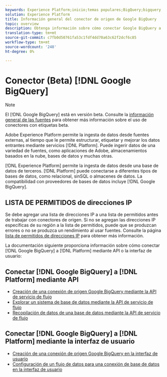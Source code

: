 ```yaml
---
keywords: Experience Platform;inicio;temas populares;BigQuery;bigquery;Google BigQuery;google bigquery
solution: Experience Platform
title: Información general del conector de origen de Google BigQuery
topic: overview
description: Obtenga información sobre cómo conectar Google BigQuery a Adobe Experience Platform mediante API o la interfaz de usuario.
translation-type: tm+mt
source-git-commit: c7fb0d50761fa53c1fdf4dd70a63c62f2dcf6c85
workflow-type: tm+mt
source-wordcount: '248'
ht-degree: 0%

---
```



# Conector (Beta) [!DNL Google BigQuery]

>[!NOTE]
>
>El [!DNL Google BigQuery] está en versión beta. Consulte la [información general de las fuentes](../../home.md#terms-and-conditions) para obtener más información sobre el uso de conectores con etiquetas beta.

Adobe Experience Platform permite la ingesta de datos desde fuentes externas, al tiempo que le permite estructurar, etiquetar y mejorar los datos entrantes mediante servicios [!DNL Platform]. Puede ingerir datos de una variedad de fuentes, como aplicaciones de Adobe, almacenamientos basados en la nube, bases de datos y muchas otras.

[!DNL Experience Platform] permite la ingesta de datos desde una base de datos de terceros. [!DNL Platform] puede conectarse a diferentes tipos de bases de datos, como relacional, sinSQL o almacenes de datos. La compatibilidad con proveedores de bases de datos incluye [!DNL Google BigQuery].

## LISTA DE PERMITIDOS de direcciones IP

Se debe agregar una lista de direcciones IP a una lista de permitidos antes de trabajar con conectores de origen. Si no se agregan las direcciones IP específicas de su región a la lista de permitidos, puede que se produzcan errores o no se produzca un rendimiento al usar fuentes. Consulte la página [lista de permitidos de direcciones IP](../../ip-address-allow-list.md) para obtener más información.

La documentación siguiente proporciona información sobre cómo conectar [!DNL Google BigQuery] a [!DNL Platform] mediante API o la interfaz de usuario:

## Conectar [!DNL Google BigQuery] a [!DNL Platform] mediante API

- [Creación de una conexión de origen Google BigQuery mediante la API de servicio de flujo](../../tutorials/api/create/databases/bigquery.md)
- [Explorar un sistema de base de datos mediante la API de servicio de flujo](../../tutorials/api/explore/database-nosql.md)
- [Recopilación de datos de una base de datos mediante la API de servicio de flujo](../../tutorials/api/collect/database-nosql.md)

## Conectar [!DNL Google BigQuery] a [!DNL Platform] mediante la interfaz de usuario

- [Creación de una conexión de origen Google BigQuery en la interfaz de usuario](../../tutorials/ui/create/databases/bigquery.md)
- [Configuración de un flujo de datos para una conexión de base de datos en la interfaz de usuario](../../tutorials/ui/dataflow/databases.md)